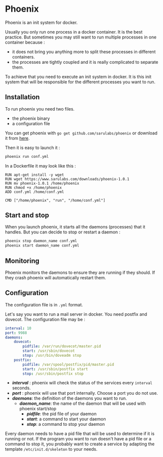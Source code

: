 # Phoenix

Phoenix is an init system for docker.

Usually you only run one process in a docker container. It is the best practice. But sometimes you may still want to run multiple processes in one container because :
- it does not bring you anything more to split these processes in different containers.
- the processes are tightly coupled and it is really complicated to separate them.

To achieve that you need to execute an init system in docker. It is this init system that will be responsible for the different processes you want to run.


## Installation

To run phoenix you need two files.
- the phoenix binary
- a configuration file

You can get phoenix with `go get github.com/sarulabs/phoenix` or download it from [here](https://www.sarulabs.com/downloads/phoenix-1.0.1).

Then it is easy to launch it :

```sh
phoenix run conf.yml
```

In a Dockerfile it may look like this :

```
RUN apt-get install -y wget
RUN wget https://www.sarulabs.com/downloads/phoenix-1.0.1
RUN mv phoenix-1.0.1 /home/phoenix
RUN chmod +x /home/phoenix
ADD conf.yml /home/conf.yml

CMD ["/home/phoenix", "run", "/home/conf.yml"]
```

## Start and stop

When you launch phoenix, it starts all the daemons (processes) that it handles. But you can decide to stop or restart a daemon :

```sh
phoenix stop daemon_name conf.yml
phoenix start daemon_name conf.yml
```

## Monitoring

Phoenix monitors the daemons to ensure they are running if they should. If they crash phoenix will automatically restart them.


## Configuration

The configuration file is in `.yml` format.

Let's say you want to run a mail server in docker. You need postfix and dovecot. The configuration file may be :

```yml
interval: 10
port: 9988
daemons:
    dovecot:
        pidfile: /var/run/dovecot/master.pid
        start: /usr/sbin/dovecot
        stop: /usr/bin/doveadm stop
    postfix:
        pidfile: /var/spool/postfix/pid/master.pid
        start: /usr/sbin/postfix start
        stop: /usr/sbin/postfix stop
```

- ***interval*** : phoenix will check the status of the services
every `interval` seconds.
- ***port*** : phoenix will use that port internally. Choose a port you do not use.
- ***daemons***: the definition of the daemons you want to run.
  - ***daemon_name***: the name of the daemon that will be used with phoenix start/stop
    - ***pidfile***: the pid file of your daemon
    - ***start***: a command to start your daemon
    - ***stop***: a command to stop your daemon

Every daemon needs to have a pid file that will be used to determine if it is running or not. If the program you want to run doesn't have a pid file or a command to stop it, you probably want to create a service by adapting the template `/etc/init.d/skeleton` to your needs.
